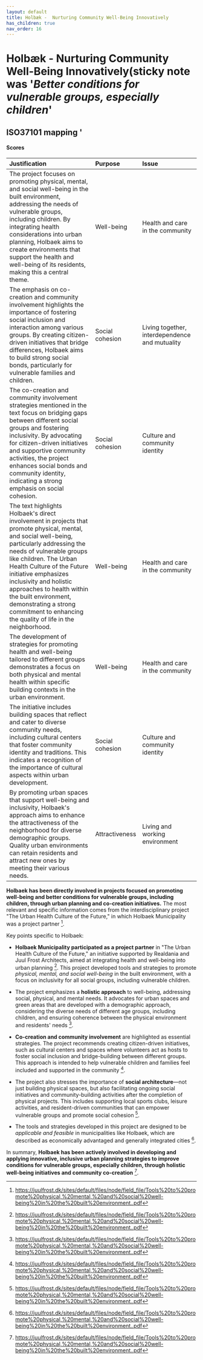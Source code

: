 ```yaml
---
layout: default
title: Holbæk -  Nurturing Community Well-Being Innovatively
has_children: true
nav_order: 16
---
```




# Holbæk -  Nurturing Community Well-Being Innovatively(sticky note was '_Better conditions for vulnerable groups, especially children_' 

## ISO37101 mapping '

#### Scores

| Justification                                                                                                                                                                                                                                                                                                                                                                                                             | Purpose         | Issue                                          |
|:--------------------------------------------------------------------------------------------------------------------------------------------------------------------------------------------------------------------------------------------------------------------------------------------------------------------------------------------------------------------------------------------------------------------------|:----------------|:-----------------------------------------------|
| The project focuses on promoting physical, mental, and social well-being in the built environment, addressing the needs of vulnerable groups, including children. By integrating health considerations into urban planning, Holbaek aims to create environments that support the health and well-being of its residents, making this a central theme.                                                                     | Well-being      | Health and care in the community               |
| The emphasis on co-creation and community involvement highlights the importance of fostering social inclusion and interaction among various groups. By creating citizen-driven initiatives that bridge differences, Holbaek aims to build strong social bonds, particularly for vulnerable families and children.                                                                                                         | Social cohesion | Living together, interdependence and mutuality |
| The co-creation and community involvement strategies mentioned in the text focus on bridging gaps between different social groups and fostering inclusivity. By advocating for citizen-driven initiatives and supportive community activities, the project enhances social bonds and community identity, indicating a strong emphasis on social cohesion.                                                                 | Social cohesion | Culture and community identity                 |
| The text highlights Holbaek's direct involvement in projects that promote physical, mental, and social well-being, particularly addressing the needs of vulnerable groups like children. The Urban Health Culture of the Future initiative emphasizes inclusivity and holistic approaches to health within the built environment, demonstrating a strong commitment to enhancing the quality of life in the neighborhood. | Well-being      | Health and care in the community               |
| The development of strategies for promoting health and well-being tailored to different groups demonstrates a focus on both physical and mental health within specific building contexts in the urban environment.                                                                                                                                                                                                        | Well-being      | Health and care in the community               |
| The initiative includes building spaces that reflect and cater to diverse community needs, including cultural centers that foster community identity and traditions. This indicates a recognition of the importance of cultural aspects within urban development.                                                                                                                                                         | Social cohesion | Culture and community identity                 |
| By promoting urban spaces that support well-being and inclusivity, Holbaek's approach aims to enhance the attractiveness of the neighborhood for diverse demographic groups. Quality urban environments can retain residents and attract new ones by meeting their various needs.                                                                                                                                         | Attractiveness  | Living and working environment                 |

**Holbaek has been directly involved in projects focused on promoting well-being and better conditions for vulnerable groups, including children, through urban planning and co-creation initiatives.** The most relevant and specific information comes from the interdisciplinary project "The Urban Health Culture of the Future," in which Holbaek Municipality was a project partner [^1].

Key points specific to Holbaek:

- **Holbaek Municipality participated as a project partner** in "The Urban Health Culture of the Future," an initiative supported by Realdania and Juul Frost Architects, aimed at integrating health and well-being into urban planning [^1]. This project developed tools and strategies to promote *physical, mental, and social well-being* in the built environment, with a focus on inclusivity for all social groups, including vulnerable children.

- The project emphasizes a **holistic approach** to well-being, addressing social, physical, and mental needs. It advocates for urban spaces and green areas that are developed with a demographic approach, considering the diverse needs of different age groups, including children, and ensuring coherence between the physical environment and residents' needs [^1].

- **Co-creation and community involvement** are highlighted as essential strategies. The project recommends creating citizen-driven initiatives, such as cultural centers and spaces where volunteers act as hosts to foster social inclusion and bridge-building between different groups. This approach is intended to help vulnerable children and families feel included and supported in the community [^1].

- The project also stresses the importance of **social architecture**—not just building physical spaces, but also facilitating ongoing social initiatives and community-building activities after the completion of physical projects. This includes supporting local sports clubs, leisure activities, and resident-driven communities that can empower vulnerable groups and promote social cohesion [^1].

- The tools and strategies developed in this project are designed to be *applicable and feasible* in municipalities like Holbaek, which are described as economically advantaged and generally integrated cities [^1].

In summary, **Holbaek has been actively involved in developing and applying innovative, inclusive urban planning strategies to improve conditions for vulnerable groups, especially children, through holistic well-being initiatives and community co-creation** [^1].

[^1]: https://juulfrost.dk/sites/default/files/node/field_file/Tools%20to%20promote%20physical,%20mental,%20and%20social%20well-being%20in%20the%20built%20environment..pdf